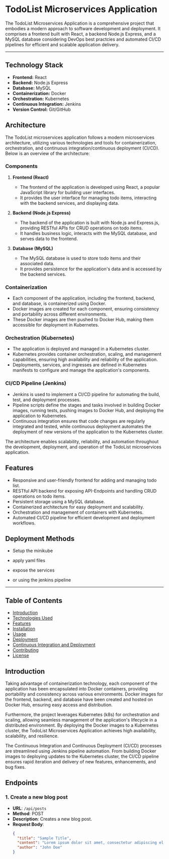 # TodoList Microservices Application

The TodoList Microservices Application is a comprehensive project that embodies a modern approach to software development and deployment. It comprises a frontend built with React, a backend Node.js Express, and a MySQL database considering DevOps best practcies and automated CI/CD pipelines for efficient and scalable application delivery.

-------------------

## Technology Stack

- **Frontend:** React
- **Backend:** Node.js Express
- **Database:** MySQL
- **Containerization:** Docker
- **Orchestration:** Kubernetes 
- **Continuous Integration:** Jenkins
- **Version Control:** Git/GitHub

## Architecture


The TodoList microservices application follows a modern microservices architecture, utilizing various technologies and tools for containerization, orchestration, and continuous integration/continuous deployment (CI/CD). Below is an overview of the architecture:

### Components

1. **Frontend (React)**
   - The frontend of the application is developed using React, a popular JavaScript library for building user interfaces.
   - It provides the user interface for managing todo items, interacting with the backend services, and displaying data.

2. **Backend (Node.js Express)**
   - The backend of the application is built with Node.js and Express.js, providing RESTful APIs for CRUD operations on todo items.
   - It handles business logic, interacts with the MySQL database, and serves data to the frontend.

3. **Database (MySQL)**
   - The MySQL database is used to store todo items and their associated data.
   - It provides persistence for the application's data and is accessed by the backend services.

### Containerization

- Each component of the application, including the frontend, backend, and database, is containerized using Docker.
- Docker images are created for each component, ensuring consistency and portability across different environments.
- These Docker images are then pushed to Docker Hub, making them accessible for deployment in Kubernetes.

### Orchestration (Kubernetes)

- The application is deployed and managed in a Kubernetes cluster.
- Kubernetes provides container orchestration, scaling, and management capabilities, ensuring high availability and reliability of the application.
- Deployments, services, and ingresses are defined in Kubernetes manifests to configure and manage the application's components.

### CI/CD Pipeline (Jenkins)

- Jenkins is used to implement a CI/CD pipeline for automating the build, test, and deployment processes.
- Pipeline scripts define the stages and tasks involved in building Docker images, running tests, pushing images to Docker Hub, and deploying the application to Kubernetes.
- Continuous integration ensures that code changes are regularly integrated and tested, while continuous deployment automates the deployment of new versions of the application to the Kubernetes cluster.

The architecture enables scalability, reliability, and automation throughout the development, deployment, and operation of the TodoList microservices application.



## Features

- Responsive and user-friendly frontend for adding and managing todo list.
- RESTful API backend for exposing API-Endpoints and handling CRUD operations on todo items.
- Persistent storage using a MySQL database.
- Containerized architecture for easy deployment and scalability.
- Orchestration and management of containers with Kubernetes.
- Automated CI/CD pipeline for efficient development and deployment workflows.



## Deployment Methods 
- Setup the minikube
- apply yaml files       
- expose the services

- or using the jenkins pipeline



---------------------------
## Table of Contents

- [Introduction](#introduction)
- [Technologies Used](#technologies-used)
- [Features](#features)
- [Installation](#installation)
- [Usage](#usage)
- [Deployment](#deployment)
- [Continuous Integration and Deployment](#continuous-integration-and-deployment)
- [Contributing](#contributing)
- [License](#license)

## Introduction

Taking advantage of containerization technology, each component of the application has been encapsulated into Docker containers, providing portability and consistency across various environments. Docker images for the frontend, backend, and database have been created and hosted on Docker Hub, ensuring easy access and distribution.

Furthermore, the project leverages Kubernetes (k8s) for orchestration and scaling, allowing seamless management of the application's lifecycle in a distributed environment. By deploying the Docker images to a Kubernetes cluster, the TodoList Microservices Application achieves high availability, scalability, and resilience.

The Continuous Integration and Continuous Deployment (CI/CD) processes are streamlined using Jenkins pipeline automation. From building Docker images to deploying updates to the Kubernetes cluster, the CI/CD pipeline ensures rapid iteration and delivery of new features, enhancements, and bug fixes.



## Endpoints

### 1. Create a new blog post
- **URL**: `/api/posts`
- **Method**: POST
- **Description**: Creates a new blog post.
- **Request Body**:
  ```json
  {
    "title": "Sample Title",
    "content": "Lorem ipsum dolor sit amet, consectetur adipiscing elit...",
    "author": "John Doe"
  }


